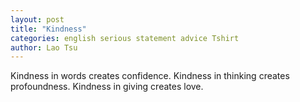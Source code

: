 ```yaml
---
layout: post
title: "Kindness"
categories: english serious statement advice Tshirt
author: Lao Tsu
---
```

Kindness in words creates confidence. Kindness in thinking creates profoundness. Kindness in giving creates love.
